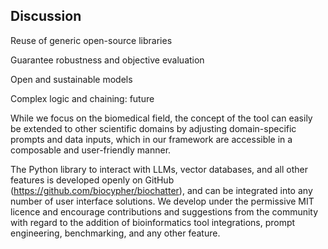## Discussion

Reuse of generic open-source libraries

Guarantee robustness and objective evaluation

Open and sustainable models

Complex logic and chaining: future

While we focus on the biomedical field, the concept of the tool can easily be extended to other scientific domains by adjusting domain-specific prompts and data inputs, which in our framework are accessible in a composable and user-friendly manner.

The Python library to interact with LLMs, vector databases, and all other features is developed openly on GitHub (https://github.com/biocypher/biochatter), and can be integrated into any number of user interface solutions.
We develop under the permissive MIT licence and encourage contributions and suggestions from the community with regard to the addition of bioinformatics tool integrations, prompt engineering, benchmarking, and any other feature.
